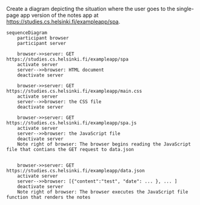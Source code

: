 Create a diagram depicting the situation where the user goes to the single-page app version of the notes app at https://studies.cs.helsinki.fi/exampleapp/spa.

```mermaid
sequenceDiagram
    participant browser
    participant server

    browser->>server: GET https://studies.cs.helsinki.fi/exampleapp/spa
    activate server
    server-->>browser: HTML document
    deactivate server

    browser->>server: GET https://studies.cs.helsinki.fi/exampleapp/main.css
    activate server
    server-->>browser: the CSS file
    deactivate server

    browser->>server: GET https://studies.cs.helsinki.fi/exampleapp/spa.js
    activate server
    server-->>browser: the JavaScript file
    deactivate server
    Note right of browser: The browser begins reading the JavaScript file that contians the GET request to data.json


    browser->>server: GET https://studies.cs.helsinki.fi/exampleapp/data.json
    activate server
    server-->>browser: [{"content":"test", "date": ... }, ... ]
    deactivate server
    Note right of browser: The browser executes the JavaScript file function that renders the notes
```
